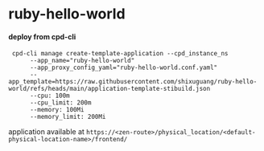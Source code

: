 # ruby-hello-world

#### deploy from cpd-cli

```
 cpd-cli manage create-template-application --cpd_instance_ns  
      --app_name="ruby-hello-world"
      --app_proxy_config_yaml="ruby-hello-world.conf.yaml"
      --app_template=https://raw.githubusercontent.com/shixuguang/ruby-hello-world/refs/heads/main/application-template-stibuild.json
      --cpu: 100m
      --cpu_limit: 200m
      --memory: 100Mi
      --memory_limit: 200Mi 
```

application available at `https://<zen-route>/physical_location/<default-physical-location-name>/frontend/`
